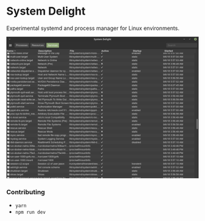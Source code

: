 # System Delight

Experimental systemd and process manager for Linux environments.

![screenshot](https://github.com/jaszhix/SystemDelight/raw/master/screenshot.png)

### Contributing

- `yarn`
- `npm run dev`